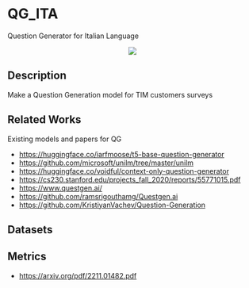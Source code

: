 # QG_ITA
Question Generator for Italian Language
<p align="center">
  <img src="https://github.com/DavideNapolitano/NER_ITA/blob/main/images/NER%20ITA%202.png">
</p>

## Description
Make a Question Generation model for TIM customers surveys

## Related Works
Existing models and papers for QG

- https://huggingface.co/iarfmoose/t5-base-question-generator
- https://github.com/microsoft/unilm/tree/master/unilm
- https://huggingface.co/voidful/context-only-question-generator
- https://cs230.stanford.edu/projects_fall_2020/reports/55771015.pdf
- https://www.questgen.ai/
- https://github.com/ramsrigouthamg/Questgen.ai
- https://github.com/KristiyanVachev/Question-Generation


## Datasets



## Metrics
- https://arxiv.org/pdf/2211.01482.pdf
